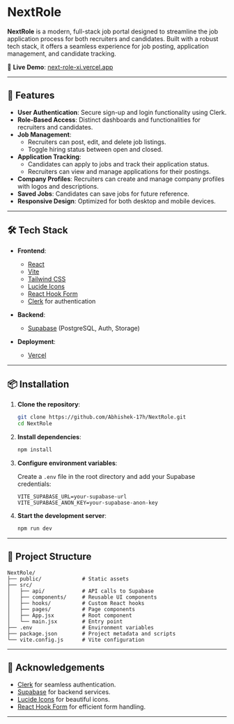 # NextRole

**NextRole** is a modern, full-stack job portal designed to streamline the job application process for both recruiters and candidates. Built with a robust tech stack, it offers a seamless experience for job posting, application management, and candidate tracking.

🔗 **Live Demo**: [next-role-xi.vercel.app](https://next-role-xi.vercel.app)

---

## 🚀 Features

- **User Authentication**: Secure sign-up and login functionality using Clerk.
- **Role-Based Access**: Distinct dashboards and functionalities for recruiters and candidates.
- **Job Management**:
  - Recruiters can post, edit, and delete job listings.
  - Toggle hiring status between open and closed.
- **Application Tracking**:
  - Candidates can apply to jobs and track their application status.
  - Recruiters can view and manage applications for their postings.
- **Company Profiles**: Recruiters can create and manage company profiles with logos and descriptions.
- **Saved Jobs**: Candidates can save jobs for future reference.
- **Responsive Design**: Optimized for both desktop and mobile devices.

---

## 🛠️ Tech Stack

- **Frontend**:
  - [React](https://reactjs.org/)
  - [Vite](https://vitejs.dev/)
  - [Tailwind CSS](https://tailwindcss.com/)
  - [Lucide Icons](https://lucide.dev/)
  - [React Hook Form](https://react-hook-form.com/)
  - [Clerk](https://clerk.dev/) for authentication

- **Backend**:
  - [Supabase](https://supabase.com/) (PostgreSQL, Auth, Storage)

- **Deployment**:
  - [Vercel](https://vercel.com/)

---

## 📦 Installation

1. **Clone the repository**:

   ```bash
   git clone https://github.com/Abhishek-17h/NextRole.git
   cd NextRole
   ```

2. **Install dependencies**:

   ```bash
   npm install
   ```

3. **Configure environment variables**:

   Create a `.env` file in the root directory and add your Supabase credentials:

   ```env
   VITE_SUPABASE_URL=your-supabase-url
   VITE_SUPABASE_ANON_KEY=your-supabase-anon-key
   ```

4. **Start the development server**:

   ```bash
   npm run dev
   ```

---

## 📁 Project Structure

```
NextRole/
├── public/             # Static assets
├── src/
│   ├── api/            # API calls to Supabase
│   ├── components/     # Reusable UI components
│   ├── hooks/          # Custom React hooks
│   ├── pages/          # Page components
│   ├── App.jsx         # Root component
│   └── main.jsx        # Entry point
├── .env                # Environment variables
├── package.json        # Project metadata and scripts
└── vite.config.js      # Vite configuration
```

---

## 🙌 Acknowledgements

- [Clerk](https://clerk.dev/) for seamless authentication.
- [Supabase](https://supabase.com/) for backend services.
- [Lucide Icons](https://lucide.dev/) for beautiful icons.
- [React Hook Form](https://react-hook-form.com/) for efficient form handling.

---

